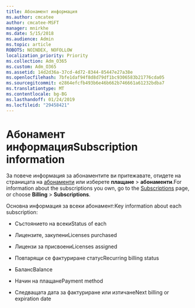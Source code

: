 ```yaml
---
title: Абонамент информация
ms.author: cmcatee
author: cmcatee-MSFT
manager: mnirkhe
ms.date: 5/15/2018
ms.audience: Admin
ms.topic: article
ROBOTS: NOINDEX, NOFOLLOW
localization_priority: Priority
ms.collection: Adm_O365
ms.custom: Adm_O365
ms.assetid: 14d2d36a-37cd-4d72-8344-85447e27a38e
ms.openlocfilehash: 7bfe1daf94f8d8d79df1bc9306583b21776cda05
ms.sourcegitcommit: e2864efcfb493b6e46b662b746661a61232bdba7
ms.translationtype: MT
ms.contentlocale: bg-BG
ms.lasthandoff: 01/24/2019
ms.locfileid: "29458421"
---
```

# <a name="subscription-information"></a><span data-ttu-id="11b1a-102">Абонамент информация</span><span class="sxs-lookup"><span data-stu-id="11b1a-102">Subscription information</span></span>

<span data-ttu-id="11b1a-103">За повече информация за абонаментите ви притежавате, отидете на страницата на [абонаменти](https://go.microsoft.com/fwlink/p/?linkid=842054) или изберете **плащане** \> **абонаменти**.</span><span class="sxs-lookup"><span data-stu-id="11b1a-103">For information about the subscriptions you own, go to the [Subscriptions](https://go.microsoft.com/fwlink/p/?linkid=842054) page, or choose **Billing** \> **Subscriptions**.</span></span>
  
<span data-ttu-id="11b1a-104">Основна информация за всеки абонамент:</span><span class="sxs-lookup"><span data-stu-id="11b1a-104">Key information about each subscription:</span></span>
  
- <span data-ttu-id="11b1a-105">Състоянието на всеки</span><span class="sxs-lookup"><span data-stu-id="11b1a-105">Status of each</span></span>
    
- <span data-ttu-id="11b1a-106">Лицензите, закупени</span><span class="sxs-lookup"><span data-stu-id="11b1a-106">Licenses purchased</span></span>
    
- <span data-ttu-id="11b1a-107">Лицензи за присвоени</span><span class="sxs-lookup"><span data-stu-id="11b1a-107">Licenses assigned</span></span>
    
- <span data-ttu-id="11b1a-108">Повтарящи се фактуриране статус</span><span class="sxs-lookup"><span data-stu-id="11b1a-108">Recurring billing status</span></span>
    
- <span data-ttu-id="11b1a-109">Баланс</span><span class="sxs-lookup"><span data-stu-id="11b1a-109">Balance</span></span>
    
- <span data-ttu-id="11b1a-110">Начин на плащане</span><span class="sxs-lookup"><span data-stu-id="11b1a-110">Payment method</span></span>
    
- <span data-ttu-id="11b1a-111">Следващата дата за фактуриране или изтичане</span><span class="sxs-lookup"><span data-stu-id="11b1a-111">Next billing or expiration date</span></span>
    

